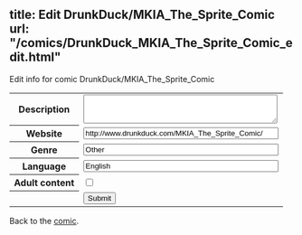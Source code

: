 title: Edit DrunkDuck/MKIA_The_Sprite_Comic
url: "/comics/DrunkDuck_MKIA_The_Sprite_Comic_edit.html"
---
Edit info for comic DrunkDuck/MKIA_The_Sprite_Comic

<form name="comic" action="http://gaepostmail.appspot.com/comic/" method="post">
<table class="comicinfo">
<tr>
<th>Description</th><td><textarea name="description" cols="40" rows="3"></textarea></td>
</tr>
<tr>
<th>Website</th><td><input type="text" name="url" value="http://www.drunkduck.com/MKIA_The_Sprite_Comic/" size="40"/></td>
</tr>
<tr>
<th>Genre</th><td><input type="text" name="genre" value="Other" size="40"/></td>
</tr>
<tr>
<th>Language</th><td><input type="text" name="language" value="English" size="40"/></td>
</tr>
<tr>
<th>Adult content</th><td><input type="checkbox" name="adult" value="adult" /></td>
</tr>
<tr>
<th></th><td>
<input type="hidden" name="comic" value="DrunkDuck_MKIA_The_Sprite_Comic" />
<input type="submit" name="submit" value="Submit" />
</td>
</tr>
</table>
</form>

Back to the [comic](DrunkDuck_MKIA_The_Sprite_Comic.html).
